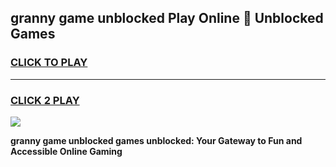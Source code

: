 
## granny game unblocked Play Online 👋 Unblocked Games
<h3>
<a href="https://premium.freeplayer.one?title=granny_game_unblocked&ref=19F">CLICK TO PLAY</a></h3>
<hr>

<h3>
<a href="https://premium.freeplayer.one?title=granny_game_unblocked&ref=19F">CLICK 2 PLAY</a>
  
</h3>

<a href="https://premium.freeplayer.one?title=granny_game_unblocked&ref=19F"><img src="https://clearcache.store/games.png"></a>


**granny game unblocked games unblocked: Your Gateway to Fun and Accessible Online Gaming**
